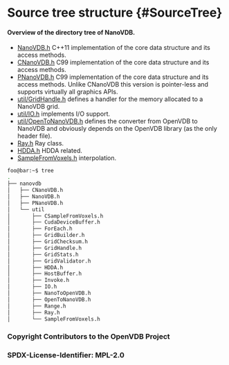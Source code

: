 # Source tree structure {#SourceTree}

#### Overview of the directory tree of NanoVDB.

* [NanoVDB.h](../nanovdb/NanoVDB.h) C++11 implementation of the core data structure and its access methods.
*  [CNanoVDB.h](../nanovdb/CNanoVDB.h) C99 implementation of the core data structure and its access methods.
*  [PNanoVDB.h](../nanovdb/PNanoVDB.h) C99 implementation of the core data structure and its access methods. Unlike CNanoVDB this version is pointer-less and supports virtually all graphics APIs.
* [util/GridHandle.h](../nanovdb/util/GridHandle.h) defines a handler for the memory allocated to a NanoVDB grid.
* [util/IO.h](../nanovdb/util/IO.h) implements I/O support. 
* [util/OpenToNanoVDB.h](../nanovdb/util/OpenToNanoVDB.h) defines the converter from OpenVDB to NanoVDB and obviously depends on the OpenVDB library (as the only header file). 
* [Ray.h](../nanovdb/util/Ray.h) Ray class.
* [HDDA.h](../nanovdb/util/HDDA.h) HDDA related.
* [SampleFromVoxels.h](../nanovdb/util/SampleFromVoxels.h) interpolation.

```bash
foo@bar:~$ tree
.
├── nanovdb
│   ├── CNanoVDB.h
│   ├── NanoVDB.h
│   ├── PNanoVDB.h
│   └── util
│       ├── CSampleFromVoxels.h
│       ├── CudaDeviceBuffer.h
│       ├── ForEach.h
│       ├── GridBuilder.h
│       ├── GridChecksum.h
│       ├── GridHandle.h
│       ├── GridStats.h
│       ├── GridValidator.h
│       ├── HDDA.h
│       ├── HostBuffer.h
│       ├── Invoke.h
│       ├── IO.h
│       ├── NanoToOpenVDB.h
│       ├── OpenToNanoVDB.h
│       ├── Range.h
│       ├── Ray.h
│       └── SampleFromVoxels.h
```

### Copyright Contributors to the OpenVDB Project
### SPDX-License-Identifier: MPL-2.0